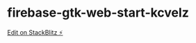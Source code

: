 # firebase-gtk-web-start-kcvelz

[Edit on StackBlitz ⚡️](https://stackblitz.com/edit/firebase-gtk-web-start-kcvelz)